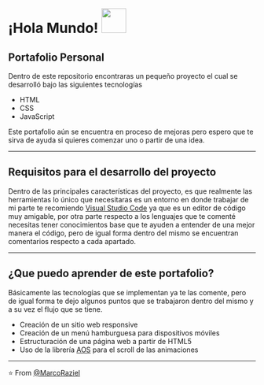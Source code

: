 # ¡Hola Mundo! <img src="https://media.giphy.com/media/9oIi9pNflb395seKPP/giphy.gif" width="50" />

## Portafolio Personal
Dentro de este repositorio encontraras un pequeño proyecto el cual se desarrolló bajo las siguientes tecnologías

- HTML
- CSS
- JavaScript

Este portafolio aún se encuentra en proceso de mejoras pero espero que te sirva de ayuda si quieres comenzar uno o partir de una idea.
***
## Requisitos para el desarrollo del proyecto

Dentro de las principales características del proyecto, es que realmente las herramientas lo único que necesitaras es un entorno en donde trabajar
de mi parte te recomiendo [Visual Studio Code](https://code.visualstudio.com/download) ya que es un editor de código muy amigable, por otra parte respecto
a los lenguajes que te comenté necesitas tener conocimientos base que te ayuden a entender de una mejor manera el código, pero de igual forma dentro del
mismo se encuentran comentarios respecto a cada apartado.
***
## ¿Que puedo aprender de este portafolio?

Básicamente las tecnologías que se implementan ya te las comente, pero de igual forma te dejo algunos puntos que se trabajaron dentro del mismo y a su vez
el flujo que se tiene.

- Creación de un sitio web responsive
- Creación de un menú hamburguesa para dispositivos móviles
- Estructuración de una página web a partir de HTML5
- Uso de la librería [AOS](https://michalsnik.github.io/aos/) para el scroll de las animaciones
***

⭐️ From [@MarcoRaziel](https://github.com/Marco01nD)
